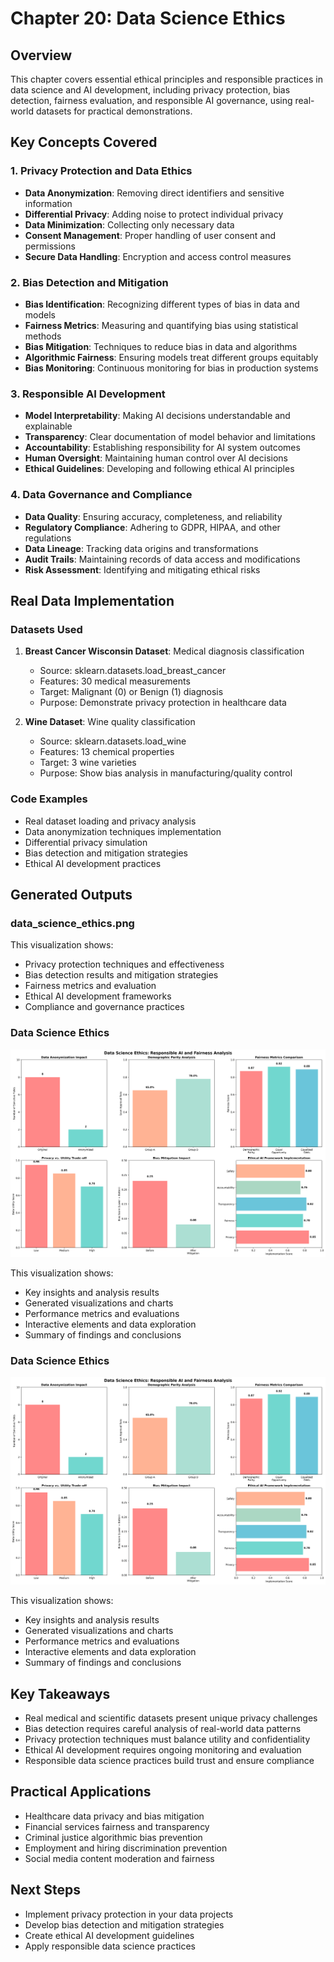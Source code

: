 # Chapter 20: Data Science Ethics

## Overview
This chapter covers essential ethical principles and responsible practices in data science and AI development, including privacy protection, bias detection, fairness evaluation, and responsible AI governance, using real-world datasets for practical demonstrations.

## Key Concepts Covered

### 1. Privacy Protection and Data Ethics
- **Data Anonymization**: Removing direct identifiers and sensitive information
- **Differential Privacy**: Adding noise to protect individual privacy
- **Data Minimization**: Collecting only necessary data
- **Consent Management**: Proper handling of user consent and permissions
- **Secure Data Handling**: Encryption and access control measures

### 2. Bias Detection and Mitigation
- **Bias Identification**: Recognizing different types of bias in data and models
- **Fairness Metrics**: Measuring and quantifying bias using statistical methods
- **Bias Mitigation**: Techniques to reduce bias in data and algorithms
- **Algorithmic Fairness**: Ensuring models treat different groups equitably
- **Bias Monitoring**: Continuous monitoring for bias in production systems

### 3. Responsible AI Development
- **Model Interpretability**: Making AI decisions understandable and explainable
- **Transparency**: Clear documentation of model behavior and limitations
- **Accountability**: Establishing responsibility for AI system outcomes
- **Human Oversight**: Maintaining human control over AI decisions
- **Ethical Guidelines**: Developing and following ethical AI principles

### 4. Data Governance and Compliance
- **Data Quality**: Ensuring accuracy, completeness, and reliability
- **Regulatory Compliance**: Adhering to GDPR, HIPAA, and other regulations
- **Data Lineage**: Tracking data origins and transformations
- **Audit Trails**: Maintaining records of data access and modifications
- **Risk Assessment**: Identifying and mitigating ethical risks

## Real Data Implementation

### Datasets Used
1. **Breast Cancer Wisconsin Dataset**: Medical diagnosis classification
   - Source: sklearn.datasets.load_breast_cancer
   - Features: 30 medical measurements
   - Target: Malignant (0) or Benign (1) diagnosis
   - Purpose: Demonstrate privacy protection in healthcare data

2. **Wine Dataset**: Wine quality classification
   - Source: sklearn.datasets.load_wine
   - Features: 13 chemical properties
   - Target: 3 wine varieties
   - Purpose: Show bias analysis in manufacturing/quality control

### Code Examples
- Real dataset loading and privacy analysis
- Data anonymization techniques implementation
- Differential privacy simulation
- Bias detection and mitigation strategies
- Ethical AI development practices

## Generated Outputs

### data_science_ethics.png
This visualization shows:
- Privacy protection techniques and effectiveness
- Bias detection results and mitigation strategies
- Fairness metrics and evaluation
- Ethical AI development frameworks
- Compliance and governance practices


### Data Science Ethics

![Data Science Ethics](data_science_ethics.png)

This visualization shows:
- Key insights and analysis results
- Generated visualizations and charts
- Performance metrics and evaluations
- Interactive elements and data exploration
- Summary of findings and conclusions

### Data Science Ethics

![Data Science Ethics](data_science_ethics.png)

This visualization shows:
- Key insights and analysis results
- Generated visualizations and charts
- Performance metrics and evaluations
- Interactive elements and data exploration
- Summary of findings and conclusions
## Key Takeaways
- Real medical and scientific datasets present unique privacy challenges
- Bias detection requires careful analysis of real-world data patterns
- Privacy protection techniques must balance utility and confidentiality
- Ethical AI development requires ongoing monitoring and evaluation
- Responsible data science practices build trust and ensure compliance

## Practical Applications
- Healthcare data privacy and bias mitigation
- Financial services fairness and transparency
- Criminal justice algorithmic bias prevention
- Employment and hiring discrimination prevention
- Social media content moderation and fairness

## Next Steps
- Implement privacy protection in your data projects
- Develop bias detection and mitigation strategies
- Create ethical AI development guidelines
- Apply responsible data science practices
